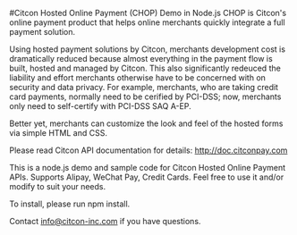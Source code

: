 #Citcon Hosted Online Payment (CHOP) Demo in Node.js
CHOP is Citcon's online payment product that helps online merchants quickly integrate a full payment solution.

Using hosted payment solutions by Citcon, merchants development cost is dramatically reduced because almost everything in the payment flow is built, hosted and managed by Citcon. This also significantly redeuced the liability and effort merchants otherwise have to be concerned with on security and data privacy. For example, merchants, who are taking credit card payments, normally need to be cerified by PCI-DSS; now, merchants only need to self-certify with PCI-DSS SAQ A-EP.

Better yet, merchants can customize the look and feel of the hosted forms via simple HTML and CSS.

Please read Citcon API documentation for details: http://doc.citconpay.com

This is a node.js demo and sample code for Citcon Hosted Online Payment APIs. Supports Alipay, WeChat Pay, Credit Cards. Feel free to use it and/or modify to suit your needs.

To install, please run npm install.

Contact info@citcon-inc.com if you have questions.
